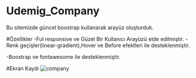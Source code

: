 # Udemig_Company
Bu sitemizde güncel boostrap kullanarak arayüz oluşturduk.

#Özellikler 
-Ful responsive ve Güzel Bir Kullanıcı Arayüzü elde edilmiştir. 
-Renk geçişler(linear-gradient),Hover ve Before efektleri ile desteklenmiştir.

-Boostrap ve fontawesome ile desteklenmiştir.

#Ekran Kaydı
![company](https://github.com/aliozturktr61/Udemig_Company/assets/164010523/5a8d07ac-075b-46ef-bb3f-2d11bbc378ce)
